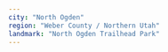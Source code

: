 ```yaml
---
city: "North Ogden"
region: "Weber County / Northern Utah"
landmark: "North Ogden Trailhead Park"
---
```

